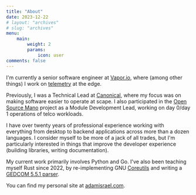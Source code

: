 ```yaml
---
title: "About"
date: 2023-12-22
# layout: "archives"
# slug: "archives"
menu:
    main:
        weight: 2
        params:
            icon: user
comments: false
---
```


I'm currently a senior software engineer at [Vapor.io](https://www.vapor.io/), where (among other things) I work on [telemetry](https://en.wikipedia.org/wiki/Telemetry) at the edge.

Previously, I was a Technical Lead at [Canonical]([https://](https://canonical.com/)), where my focus was on making software easier to operate at scape. I also participated in the [Open Source Mano](https://osm.etsi.org/) project as a Module Development Lead, working on day 0/day 1 operations of telco workloads.

I have over twenty years of professional experience working with everything from desktop to backend applications across more than a dozen languages. I consider myself to be more of a jack of all trades, but I'm particularly interested in things that improve the developer experience (building libraries, writing documentation).

My current work primarily involves Python and Go. I've also been teaching myself Rust since 2022, by re-implementing GNU [Coreutils](https://github.com/AdamIsrael/coreutils/) and writing a [GEDCOM 5.5.1 parser](https://github.com/adamIsrael/rust-gedcom).

You can find my personal site at [adamisrael.com](https://adamisrael.com/).
